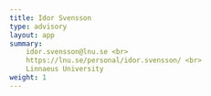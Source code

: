```yaml
---
title: Idor Svensson
type: advisory
layout: app
summary:
    idor.svensson@lnu.se <br>
    https://lnu.se/personal/idor.svensson/ <br>
    Linnaeus University
weight: 1
---
```

